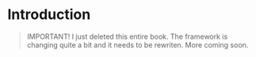 # Introduction
> IMPORTANT! I just deleted this entire book. The framework is changing quite a bit and it needs to be rewriten. More coming soon.
